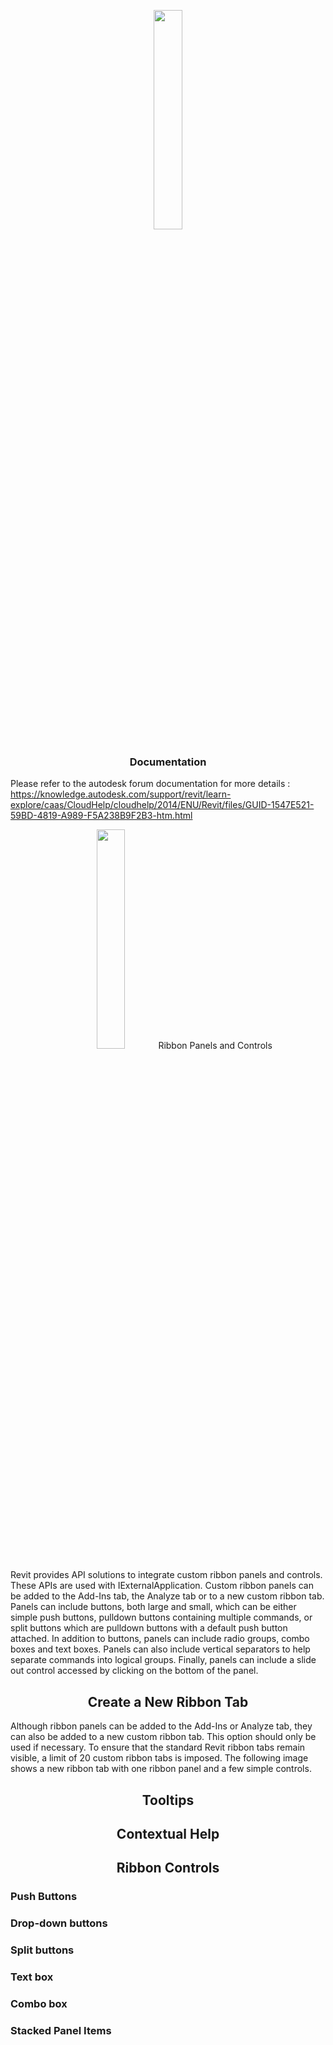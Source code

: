 <p align="center"><img width=30% src="https://thumbs.dreamstime.com/z/les-hommes-d-affaires-et-caract%C3%A8res-minuscules-sur-la-pile-%C3%A9norme-des-fichiers-de-documentation-documents-papier-effort-occup%C3%A9-186942564.jpg"></p>

<h3 align="center">Documentation</h3>

 Please refer to the autodesk forum documentation for more details : https://knowledge.autodesk.com/support/revit/learn-explore/caas/CloudHelp/cloudhelp/2014/ENU/Revit/files/GUID-1547E521-59BD-4819-A989-F5A238B9F2B3-htm.html
<p align="center"><img width=30% src=


# Ribbon Panels and Controls
Revit provides API solutions to integrate custom ribbon panels and controls. These APIs are used with IExternalApplication. 
Custom ribbon panels can be added to the Add-Ins tab, the Analyze tab or to a new custom ribbon tab.
Panels can include buttons, both large and small, which can be either simple push buttons, pulldown buttons containing multiple commands, 
or split buttons which are pulldown buttons with a default push button attached. 
In addition to buttons, panels can include radio groups, combo boxes and text boxes. Panels can also include vertical 
separators to help separate commands into logical groups. 
Finally, panels can include a slide out control accessed by clicking on the bottom of the panel.
<h2 align="center">Create a New Ribbon Tab</h2>
Although ribbon panels can be added to the Add-Ins or Analyze tab, they can also be added to a new custom ribbon tab. This option should only be used if necessary. To ensure that the standard Revit ribbon tabs remain visible, a limit of 20 custom ribbon tabs is imposed.
The following image shows a new ribbon tab with one ribbon panel and a few simple controls.
<h2 align="center">Tooltips</h2>

<h2 align="center">Contextual Help</h2>

<h2 align="center">Ribbon Controls</h2>


<h3 align="left">Push Buttons</h3>


<h3 align="left">Drop-down buttons</h3>

<h3 align="left">Split buttons</h3>

<h3 align="left">Text box</h3>

<h3 align="left">Combo box</h3>

<h3 align="left">Stacked Panel Items</h3>




